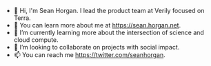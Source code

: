 - 👋 Hi, I'm Sean Horgan. I lead the product team at Verily focused on Terra.
- 👀 You can learn more about me at https://sean.horgan.net.
- 🌱 I’m currently learning more about the intersection of science and cloud compute.
- 💞️ I’m looking to collaborate on projects with social impact.
- 📫 You can reach me https://twitter.com/seanhorgan.

<!---
seanhorgan/seanhorgan is a ✨ special ✨ repository because its `README.md` (this file) appears on your GitHub profile.
You can click the Preview link to take a look at your changes.
--->